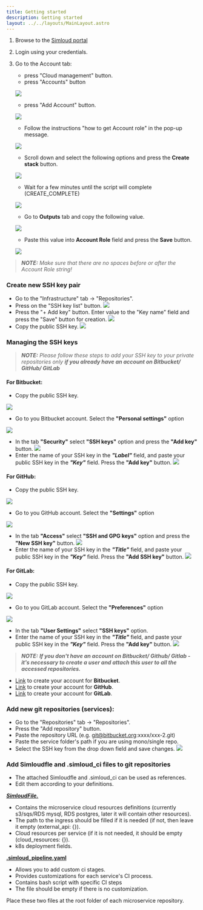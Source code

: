 ```yaml
---
title: Getting started
description: Getting started
layout: ../../layouts/MainLayout.astro
---
```


1. Browse to the [Simloud portal](https://portal.simloud.com/)
2. Login using your credentials.
3. Go to the Account tab:

   - press "Cloud management" button.
   - press "Accounts" button

   ![](/img/onboarding/intro/new1.png)

   - press "Add Account" button.

   ![](/img/onboarding/intro/new2.png)

   - Follow the instructions "how to get Account role" in the pop-up message.

   ![](/img/onboarding/intro/12.png)

   - Scroll down and select the following options and press the **Create stack** button.

   ![](/img/onboarding/intro/image6.png)

   - Wait for a few minutes until the script will complete (CREATE_COMPLETE)

   ![](/img/onboarding/intro/new3.png)

   - Go to **Outputs** tab and copy the following value.

   ![](/img/onboarding/intro/new4.png)

   - Paste this value into **Account Role** field and press the **Save** button.

   ![](/img/onboarding/intro/new5.png)

> **_NOTE:_** _Make sure that there are no spaces before or after the Account Role string!_

### Create new SSH key pair

- Go to the "Infrastructure" tab -> "Repositories".
- Press on the "SSH key list" button.
  ![](/img/onboarding/intro/image100.png)
- Press the "+ Add key" button. Enter value to the "Key name" field and press the "Save" button for creation.
  ![](/img/onboarding/intro/image101.png)
- Copy the public SSH key.
  ![](/img/onboarding/intro/image12.png)

### Managing the SSH keys

> **_NOTE:_** _Please follow these steps to add your SSH key to your private repositories only **if you already have an account on Bitbucket/ GitHub/ GitLab**_

#### **For Bitbucket**:

- Copy the public SSH key.

![](/img/onboarding/intro/image12.png)

- Go to you Bitbucket account. Select the **"Personal settings"** option

![](/img/onboarding/intro/14.png)

- In the tab **"Security"** select **"SSH keys"** option and press the **"Add key"** button.
  ![](/img/onboarding/intro/15.png)
- Enter the name of your SSH key in the **_"Label"_** field, and paste your public SSH key in the **_"Key"_** field. Press the **"Add key"** button.
  ![](/img/onboarding/intro/16.png)

#### **For GitHub**:

- Copy the public SSH key.

![](/img/onboarding/intro/image12.png)

- Go to you GitHub account. Select the **"Settings"** option

![](/img/onboarding/intro/17.png)

- In the tab **"Access"** select **"SSH and GPG keys"** option and press the **"New SSH key"** button.
  ![](/img/onboarding/intro/18.png)
- Enter the name of your SSH key in the **_"Title"_** field, and paste your public SSH key in the **_"Key"_** field. Press the **"Add SSH key"** button.
  ![](/img/onboarding/intro/19.png)

#### **For GitLab**:

- Copy the public SSH key.

![](/img/onboarding/intro/image12.png)

- Go to you GitLab account. Select the **"Preferences"** option

![](/img/onboarding/intro/20.png)

- In the tab **"User Settings"** select **"SSH keys"** option.
- Enter the name of your SSH key in the **_"Title"_** field, and paste your public SSH key in the **_"Key"_** field. Press the **"Add key"** button.
  ![](/img/onboarding/intro/21.png)

> **_NOTE:_** _**If you don't have an account on Bitbucket/ Github/ Gitlab - it's necessary to create a user and attach this user to all the accessed repositories.**_

- [Link](https://id.atlassian.com/) to create your account for **Bitbucket**.
- [Link](https://github.com/login) to create your account for **GitHub**.
- [Link](https://gitlab.com/users/sign_in) to create your account for **GitLab**.

### Add new git repositories (services):

- Go to the "Repositories" tab -> "Repositories".
- Press the "Add repository" button.
- Paste the repository URL (e.g. git@bitbucket.org:xxxx/xxx-2.git)
- Paste the service folder's path if you are using mono/single repo.
- Select the SSH key from the drop down field and save changes.
  ![](/img/onboarding/intro/13.png)

### Add Simloudfle and .simloud_ci files to git repositories

- The attached Simloudfle and .simloud_ci can be used as references.
- Edit them according to your definitions.

[**_SimloudFile._**](/en/simloudfile.yaml)

- Contains the microservice cloud resources definitions (currently s3/sqs/RDS mysql, RDS postgres, later it will contain other resources).
- The path to the ingress should be filled if it is needed (if not, then leave it empty (external_api: {}).
- Cloud resources per service (if it is not needed, it should be empty (cloud_resources: {}).
- k8s deployment fields.

[**.simloud_pipeline.yaml**](/en/simloud-pipeline.yaml)
- Allows you to add custom ci stages.
- Provides customizations for each service's CI process.
- Contains bash script with specific CI steps
- The file should be empty if there is no customization.

Place these two files at the root folder of each microservice repository.

